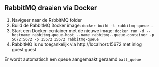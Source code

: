 ## RabbitMQ draaien via Docker

1. Navigeer naar de RabbitMQ folder
2. Build de RabbitMQ Docker image: `docker build -t rabbitmq-queue .`
3. Start een Docker-container met de nieuwe image: `docker run -d --hostname rabbitmq-queue-host --name rabbitmq--queue-container -p 5672:5672 -p 15672:15672 rabbitmq-queue`
4. RabbitMQ is nu toegankelijk via http://localhost:15672 met inlog guest:guest

Er wordt automatisch een queue aangemaakt genaamd `ball_queue`
